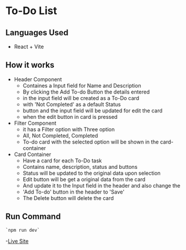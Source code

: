 # To-Do List

## Languages Used
 - React + Vite

## How it works
 - Header Component
    - Containes a Input field for Name and Description
    - By clicking the Add To-do Button the details entered
    - in the input field will be created as a To-Do card
    - with 'Not Completed' as a default Status
    - button and the input field will be updated for edit the card
    - when the edit button in card is pressed
- Filter Component
    - it has a Filter option with Three option
    - All, Not Completed, Completed
    - To-do card with the selected option will be shown in the card-container
- Card Container
    - Have a card for each To-Do task
    - Contains name, description, status and buttons
    - Status will be updated to the original data upon selection
    - Edit button will be get a original data from the card
    - And update it to the Input field in the header and also change the 
    - 'Add To-do' button in the header to 'Save'
    - The Delete button will delete the card

## Run Command 
    `npm run dev`

    
-[Live Site](https://dreamy-swan-12548a.netlify.app/)